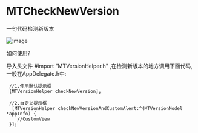 # MTCheckNewVersion
一句代码检测新版本


![image](https://github.com/MrTung/MTCheckNewVersion/blob/master/MTCheckVersionDemo/Screenshots/1.png?raw=true)

    
如何使用?


导入头文件 #import "MTVersionHelper.h" ,在检测新版本的地方调用下面代码,一般在AppDelegate.h中:

     //1.使用默认提示框
     [MTVersionHelper checkNewVersion];

     //2.自定义提示框
      [MTVersionHelper checkNewVersionAndCustomAlert:^(MTVersionModel *appInfo) {
        //CustomView
     }];
 
